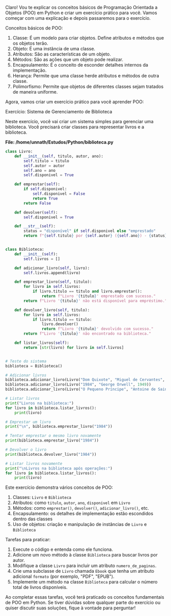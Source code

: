 Claro! Vou te explicar os conceitos básicos de Programação Orientada a Objetos (POO) em Python e criar um exercício prático para você. Vamos começar com uma explicação e depois passaremos para o exercício.

Conceitos básicos de POO:

1. Classe: É um modelo para criar objetos. Define atributos e métodos que os objetos terão.
2. Objeto: É uma instância de uma classe.
3. Atributos: São as características de um objeto.
4. Métodos: São as ações que um objeto pode realizar.
5. Encapsulamento: É o conceito de esconder detalhes internos da implementação.
6. Herança: Permite que uma classe herde atributos e métodos de outra classe.
7. Polimorfismo: Permite que objetos de diferentes classes sejam tratados de maneira uniforme.

Agora, vamos criar um exercício prático para você aprender POO:

Exercício: Sistema de Gerenciamento de Biblioteca

Neste exercício, você vai criar um sistema simples para gerenciar uma biblioteca. Você precisará criar classes para representar livros e a biblioteca.

**File: /home/unnath/Estudos/Python/biblioteca.py**
```python
class Livro:
    def __init__(self, titulo, autor, ano):
        self.titulo = titulo
        self.autor = autor
        self.ano = ano
        self.disponivel = True

    def emprestar(self):
        if self.disponivel:
            self.disponivel = False
            return True
        return False

    def devolver(self):
        self.disponivel = True

    def __str__(self):
        status = "disponível" if self.disponivel else "emprestado"
        return f"{self.titulo} por {self.autor} ({self.ano}) - {status}"


class Biblioteca:
    def __init__(self):
        self.livros = []

    def adicionar_livro(self, livro):
        self.livros.append(livro)

    def emprestar_livro(self, titulo):
        for livro in self.livros:
            if livro.titulo == titulo and livro.emprestar():
                return f"Livro '{titulo}' emprestado com sucesso."
        return f"Livro '{titulo}' não está disponível para empréstimo."

    def devolver_livro(self, titulo):
        for livro in self.livros:
            if livro.titulo == titulo:
                livro.devolver()
                return f"Livro '{titulo}' devolvido com sucesso."
        return f"Livro '{titulo}' não encontrado na biblioteca."

    def listar_livros(self):
        return [str(livro) for livro in self.livros]


# Teste do sistema
biblioteca = Biblioteca()

# Adicionar livros
biblioteca.adicionar_livro(Livro("Dom Quixote", "Miguel de Cervantes", 1605))
biblioteca.adicionar_livro(Livro("1984", "George Orwell", 1949))
biblioteca.adicionar_livro(Livro("O Pequeno Príncipe", "Antoine de Saint-Exupéry", 1943))

# Listar livros
print("Livros na biblioteca:")
for livro in biblioteca.listar_livros():
    print(livro)

# Emprestar um livro
print("\n", biblioteca.emprestar_livro("1984"))

# Tentar emprestar o mesmo livro novamente
print(biblioteca.emprestar_livro("1984"))

# Devolver o livro
print(biblioteca.devolver_livro("1984"))

# Listar livros novamente
print("\nLivros na biblioteca após operações:")
for livro in biblioteca.listar_livros():
    print(livro)
```

Este exercício demonstra vários conceitos de POO:

1. Classes: `Livro` e `Biblioteca`
2. Atributos: como `titulo`, `autor`, `ano`, `disponivel` em `Livro`
3. Métodos: como `emprestar()`, `devolver()`, `adicionar_livro()`, etc.
4. Encapsulamento: os detalhes de implementação estão escondidos dentro das classes
5. Uso de objetos: criação e manipulação de instâncias de `Livro` e `Biblioteca`

Tarefas para praticar:

1. Execute o código e entenda como ele funciona.
2. Adicione um novo método à classe `Biblioteca` para buscar livros por autor.
3. Modifique a classe `Livro` para incluir um atributo `numero_de_paginas`.
4. Crie uma subclasse de `Livro` chamada `Ebook` que tenha um atributo adicional `formato` (por exemplo, "PDF", "EPUB").
5. Implemente um método na classe `Biblioteca` para calcular o número total de livros disponíveis.

Ao completar essas tarefas, você terá praticado os conceitos fundamentais de POO em Python. Se tiver dúvidas sobre qualquer parte do exercício ou quiser discutir suas soluções, fique à vontade para perguntar!